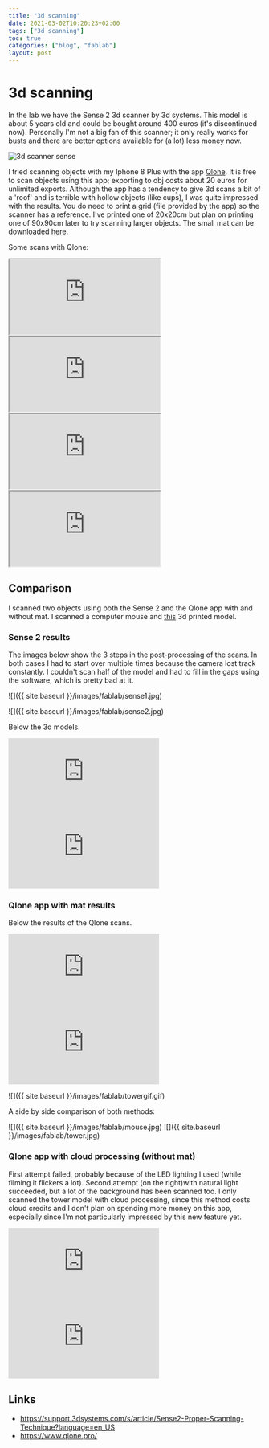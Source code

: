 ```yaml
---
title: "3d scanning"
date: 2021-03-02T10:20:23+02:00
tags: ["3d scanning"]
toc: true
categories: ["blog", "fablab"]
layout: post
---
```


# 3d scanning
In the lab we have the Sense 2 3d scanner by 3d systems. This model is about 5 years old and could be bought around 400 euros (it's discontinued now). Personally I'm not a big fan of this scanner; it only really works for busts and there are better options available for (a lot) less money now. 

![3d scanner sense](https://external-content.duckduckgo.com/iu/?u=http%3A%2F%2F3dscanexpert.com%2Fwp-content%2Fuploads%2Fsense_2_3d_scanner_review_front-1024x507.jpg&f=1&nofb=1)

I tried scanning objects with my Iphone 8 Plus with the app [Qlone](https://www.qlone.pro/). It is free to scan objects using this app; exporting to obj costs about 20 euros for unlimited exports. Although the app has a tendency to give 3d scans a bit of a 'roof' and is terrible with hollow objects (like cups), I was quite impressed with the results. You do need to print a grid (file provided by the app) so the scanner has a reference. I've printed one of 20x20cm but plan on printing one of 90x90cm later to try scanning larger objects. The small mat can be downloaded [here](https://www.qlone.pro/_files/ugd/0dc13a_3427b99878b3407d94e6ca136bff2fa9.pdf).

Some scans with Qlone:

<div class="sketchfab-embed-wrapper">
    <iframe title="Pikachu lego" src="https://sketchfab.com/models/166653e7b62a4d0fb3b3c0ef57d94327/embed">
    </iframe>
</div>

<div class="sketchfab-embed-wrapper">
    <iframe title="Onion" src="https://sketchfab.com/models/449e7735c8c847d4aedb4c58f4c532f2/embed">
    </iframe>
</div>

<div class="sketchfab-embed-wrapper">
    <iframe title="Stanley disposable knife" src="https://sketchfab.com/models/e94673846a0e428597ed723f598e1613/embed">
    </iframe>
</div>

<div class="sketchfab-embed-wrapper">
    <iframe title="Coffee cup (failed)" src="https://sketchfab.com/models/d12a452a43044558a12adc0a9ffc02d7/embed">
    </iframe>
</div>

## Comparison 
I scanned two objects using both the Sense 2 and the Qlone app with and without mat. I scanned a computer mouse and [this](https://www.thingiverse.com/thing:2064029) 3d printed model.

### Sense 2 results
The images below show the 3 steps in the post-processing of the scans. In both cases I had to start over multiple times because the camera lost track constantly. I couldn't scan half of the model and had to fill in the gaps using the software, which is pretty bad at it.

![]({{ site.baseurl }}/images/fablab/sense1.jpg)

![]({{ site.baseurl }}/images/fablab/sense2.jpg)

Below the 3d models.

<div markdown="1" class="row-2--divs">
<div class="sketchfab-embed-wrapper"> <iframe title="Wireless mouse scanned with Sense 2" frameborder="0" allowfullscreen mozallowfullscreen="true" webkitallowfullscreen="true" allow="autoplay; fullscreen; xr-spatial-tracking" xr-spatial-tracking execution-while-out-of-viewport execution-while-not-rendered web-share src="https://sketchfab.com/models/fa2766ca5e2843838b2f9fc32fe9e447/embed?dnt=1"> </iframe> </div>
<div class="sketchfab-embed-wrapper"> <iframe title="3D printed tower scanned with Sense 2" frameborder="0" allowfullscreen mozallowfullscreen="true" webkitallowfullscreen="true" allow="autoplay; fullscreen; xr-spatial-tracking" xr-spatial-tracking execution-while-out-of-viewport execution-while-not-rendered web-share src="https://sketchfab.com/models/1bef9e5d6e7b4cf7bafab51a146f2123/embed?dnt=1"> </iframe> </div>
</div>

### Qlone app with mat results
Below the results of the Qlone scans. 

<div markdown="1" class="row-2--divs">
<div class="sketchfab-embed-wrapper"> <iframe title="Wireless mouse" frameborder="0" allowfullscreen mozallowfullscreen="true" webkitallowfullscreen="true" allow="autoplay; fullscreen; xr-spatial-tracking" xr-spatial-tracking execution-while-out-of-viewport execution-while-not-rendered web-share src="https://sketchfab.com/models/250936b2e4c1469d9be01e61ad7256e2/embed?dnt=1"> </iframe> </div>
<div class="sketchfab-embed-wrapper"> <iframe title="PolyPearl Tower Torture Test" frameborder="0" allowfullscreen mozallowfullscreen="true" webkitallowfullscreen="true" allow="autoplay; fullscreen; xr-spatial-tracking" xr-spatial-tracking execution-while-out-of-viewport execution-while-not-rendered web-share src="https://sketchfab.com/models/bd31f89a2a8b41eca4ee81639698d341/embed"> </iframe> </div>
</div>

![]({{ site.baseurl }}/images/fablab/towergif.gif)

A side by side comparison of both methods:

![]({{ site.baseurl }}/images/fablab/mouse.jpg)
![]({{ site.baseurl }}/images/fablab/tower.jpg)

### Qlone app with cloud processing (without mat)
First attempt failed, probably because of the LED lighting I used (while filming it flickers a lot). Second attempt (on the right)with natural light succeeded, but a lot of the background has been scanned too. I only scanned the tower model with cloud processing, since this method costs cloud credits and I don't plan on spending more money on this app, especially since I'm not particularly impressed by this new feature yet.

<div markdown="1" class="row-2--divs">
<div class="sketchfab-embed-wrapper"> <iframe title="Failed cloud scan" frameborder="0" allowfullscreen mozallowfullscreen="true" webkitallowfullscreen="true" allow="autoplay; fullscreen; xr-spatial-tracking" xr-spatial-tracking execution-while-out-of-viewport execution-while-not-rendered web-share src="https://sketchfab.com/models/4c1cd3046afc48a881abd8bca19fb62b/embed"> </iframe> </div>
<div class="sketchfab-embed-wrapper"> <iframe title="Qlone scan without mat" frameborder="0" allowfullscreen mozallowfullscreen="true" webkitallowfullscreen="true" allow="autoplay; fullscreen; xr-spatial-tracking" xr-spatial-tracking execution-while-out-of-viewport execution-while-not-rendered web-share src="https://sketchfab.com/models/575440a49aa34c0f90a2a154fbc09680/embed?dnt=1"> </iframe> </div>
</div>

## Links
- <https://support.3dsystems.com/s/article/Sense2-Proper-Scanning-Technique?language=en_US>
- <https://www.qlone.pro/>

